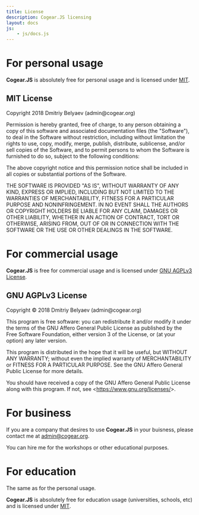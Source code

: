 ```yaml
---
title: License
description: Cogear.JS licensing
layout: docs
js:
	- js/docs.js
---
```

# For personal usage

**Cogear.JS** is absolutely free for personal usage and is licensed under [MIT](#mit-license).

## MIT License
<article class="message is-success">
  <div class="message-body">
		<p>Copyright 2018 Dmitriy Belyaev (admin@cogear.org)
		<p>Permission is hereby granted, free of charge, to any person obtaining a copy of this software and associated documentation files (the "Software"), to deal in the Software without restriction, including without limitation the rights to use, copy, modify, merge, publish, distribute, sublicense, and/or sell copies of the Software, and to permit persons to whom the Software is furnished to do so, subject to the following conditions:
		<p>The above copyright notice and this permission notice shall be included in all copies or substantial portions of the Software.
		<p>THE SOFTWARE IS PROVIDED "AS IS", WITHOUT WARRANTY OF ANY KIND, EXPRESS OR IMPLIED, INCLUDING BUT NOT LIMITED TO THE WARRANTIES OF MERCHANTABILITY, FITNESS FOR A PARTICULAR PURPOSE AND NONINFRINGEMENT. IN NO EVENT SHALL THE AUTHORS OR COPYRIGHT HOLDERS BE LIABLE FOR ANY CLAIM, DAMAGES OR OTHER LIABILITY, WHETHER IN AN ACTION OF CONTRACT, TORT OR OTHERWISE, ARISING FROM, OUT OF OR IN CONNECTION WITH THE SOFTWARE OR THE USE OR OTHER DEALINGS IN THE SOFTWARE.
  </div>
</article>

# For commercial usage

**Cogear.JS** is free for commercial usage and is licensed under [GNU AGPLv3 License](#gnu-agplv3-license).

## GNU AGPLv3 License
<article class="message is-info">
  <div class="message-body">
		<p>Copyright &copy; 2018  Dmitriy Belyaev (admin@cogear.org)
		<p>This program is free software: you can redistribute it and/or modify
		it under the terms of the GNU Affero General Public License as
		published by the Free Software Foundation, either version 3 of the
		License, or (at your option) any later version.
		<p>This program is distributed in the hope that it will be useful,
		but WITHOUT ANY WARRANTY; without even the implied warranty of
		MERCHANTABILITY or FITNESS FOR A PARTICULAR PURPOSE.  See the
		GNU Affero General Public License for more details.
		<p>You should have received a copy of the GNU Affero General Public License
		along with this program.  If not, see <<a href="https://www.gnu.org/licenses/">https://www.gnu.org/licenses/</a>>.
  </div>
</article>

# For business

If you are a company that desires to use **Cogear.JS** in your buisness, please contact me at [admin@cogear.org](mailto:admin@cogear.org).

You can hire me for the workshops or other educational purposes.

# For education

The same as for the personal usage.

**Cogear.JS** is absolutely free for education usage (universities, schools, etc) and is licensed under [MIT](#mit-license).


